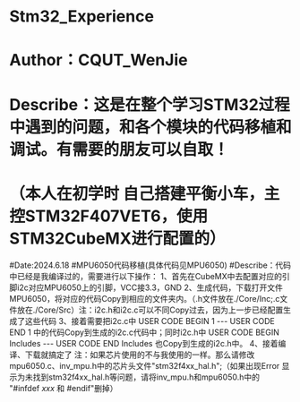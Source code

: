 # Stm32_Experience
# Author：CQUT_WenJie
# Describe：这是在整个学习STM32过程中遇到的问题，和各个模块的代码移植和调试。有需要的朋友可以自取！
#           （本人在初学时 自己搭建平衡小车，主控STM32F407VET6，使用STM32CubeMX进行配置的）

#Date:2024.6.18
#MPU6050代码移植(具体代码见MPU6050)
#Describe：代码中已经是我编译过的，需要进行以下操作：
1、首先在CubeMX中去配置对应的引脚i2c对应MPU6050上的引脚，VCC接3.3，GND
2、生成代码，下载打开文件MPU6050，将对应的代码Copy到相应的文件夹内。（.h文件放在./Core/Inc;.c文件放在./Core/Src）注：i2c.h和i2c.c可以不同Copy过去，因为上一步已经配置生成了这些代码
3、接着需要把i2c.c中 USER CODE BEGIN 1 --- USER CODE END 1 中的代码Copy到生成的i2c.c代码中；同时i2c.h中 USER CODE BEGIN Includes --- USER CODE END Includes 也Copy到生成的i2c.h中。
4、接着编译、下载就搞定了
注：如果芯片使用的不与我使用的一样。那么请修改mpu6050.c、inv_mpu.h中的芯片头文件"stm32f4xx_hal.h";（如果出现Error 显示为未找到stm32f4xx_hal.h等问题，请将inv_mpu.h和mpu6050.h中的 "#infdef _xxx_ 和 #endif"删掉）

